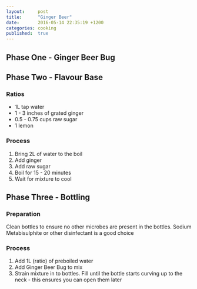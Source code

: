 ```yaml
---
layout:     post
title:      "Ginger Beer"
date:       2016-05-14 22:35:19 +1200
categories: cooking
published:  true
---
```


## Phase One - Ginger Beer Bug

## Phase Two - Flavour Base

### Ratios

* 1L tap water
* 1 - 3 inches of grated ginger
* 0.5 - 0.75 cups raw sugar
* 1 lemon

### Process
1. Bring 2L of water to the boil
2. Add ginger
3. Add raw sugar
4. Boil for 15 - 20 minutes
5. Wait for mixture to cool

## Phase Three - Bottling

### Preparation
Clean bottles to ensure no other microbes are present in the bottles. Sodium Metabisulphite or other disinfectant is a good choice

### Process
1. Add 1L (ratio) of preboiled water
2. Add Ginger Beer Bug to mix
3. Strain mixture in to bottles. Fill until the bottle starts curving up to the neck - this ensures you can open them later
